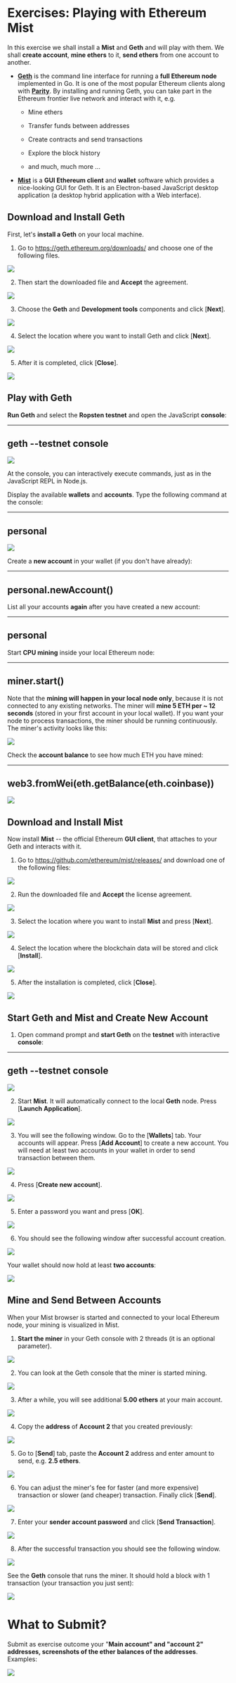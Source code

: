 # Exercises: Playing with Ethereum Mist

In this exercise we shall install a **Mist** and **Geth** and will play
with them. We shall **create account**, **mine ethers** to it, **send
ethers** from one account to another.

-   [**Geth**](https://geth.ethereum.org) is the command line interface
    for running a **full Ethereum node** implemented in Go. It is one of
    the most popular Ethereum clients along with
    [**Parity**](https://www.parity.io). By installing and running Geth,
    you can take part in the Ethereum frontier live network and interact
    with it, e.g.

    -   Mine ethers

    -   Transfer funds between addresses

    -   Create contracts and send transactions

    -   Explore the block history

    -   and much, much more ...

-   [**Mist**](https://github.com/ethereum/mist) is a **GUI Ethereum
    client** and **wallet** software which provides a nice-looking GUI
    for Geth. It is an Electron-based JavaScript desktop application (a
    desktop hybrid application with a Web interface).

Download and Install Geth
-------------------------

First, let's **install a Geth** on your local machine.

1.  Go to <https://geth.ethereum.org/downloads/> and choose one of the
    following files.

![](/assets/exercises-playing-with-mist-01.png)

2.  Then start the downloaded file and **Accept** the agreement.

![](/assets/exercises-playing-with-mist-012.png)

3.  Choose the **Geth** and **Development tools** components and click
    \[**Next**\].

![](/assets/exercises-playing-with-mist-023.png)

4.  Select the location where you want to install Geth and click
    \[**Next**\].

![](/assets/exercises-playing-with-mist-025.png)

5.  After it is completed, click \[**Close**\].

![](/assets/exercises-playing-with-mist-026.png)

Play with Geth
--------------

**Run Geth** and select the **Ropsten testnet** and open the JavaScript
**console**:

  -------------------------
  geth \--testnet console
  -------------------------

![](/assets/exercises-playing-with-mist-027.png)

At the console, you can interactively execute commands, just as in the
JavaScript REPL in Node.js.

Display the available **wallets** and **accounts**. Type the following
command at the console:

  ----------
  personal
  ----------

![](/assets/exercises-playing-with-mist-028.png)

Create a **new account** in your wallet (if you don't have already):

  -----------------------
  personal.newAccount()
  -----------------------

List all your accounts **again** after you have created a new account:

  ----------
  personal
  ----------

Start **CPU mining** inside your local Ethereum node:

  ---------------
  miner.start()
  ---------------

Note that the **mining will happen in your local node only**, because it
is not connected to any existing networks. The miner will **mine 5 ETH
per \~ 12 seconds** (stored in your first account in your local wallet).
If you want your node to process transactions, the miner should be
running continuously. The miner's activity looks like this:

![](/assets/exercises-playing-with-mist-029.png)

Check the **account balance** to see how much ETH you have mined:

  --------------------------------------------
  web3.fromWei(eth.getBalance(eth.coinbase))
  --------------------------------------------

![](/assets/exercises-playing-with-mist-030.png)

Download and Install Mist
-------------------------

Now install **Mist** -- the official Ethereum **GUI client**, that
attaches to your Geth and interacts with it.

1.  Go to <https://github.com/ethereum/mist/releases/> and download one
    of the following files:

![](/assets/exercises-playing-with-mist-02.png)

2.  Run the downloaded file and **Accept** the license agreement.

![](/assets/exercises-playing-with-mist-03.png)

3.  Select the location where you want to install **Mist** and press
    \[**Next**\].

![](/assets/exercises-playing-with-mist-04.png)

4.  Select the location where the blockchain data will be stored and
    click \[**Install**\].

![](/assets/exercises-playing-with-mist-05.png)

5.  After the installation is completed, click \[**Close**\].

![](/assets/exercises-playing-with-mist-06.png)

Start Geth and Mist and Create New Account
------------------------------------------

1.  Open command prompt and **start Geth** on the **testnet** with
    interactive **console**:

  -------------------------
  geth \--testnet console
  -------------------------

![](/assets/exercises-playing-with-mist-07.png)

2.  Start **Mist**. It will automatically connect to the local **Geth**
    node. Press \[**Launch Application**\].

![](/assets/exercises-playing-with-mist-08.png)

3.  You will see the following window. Go to the \[**Wallets**\] tab.
    Your accounts will appear. Press \[**Add Account**\] to create a new
    account. You will need at least two accounts in your wallet in order
    to send transaction between them.

![](/assets/exercises-playing-with-mist-09.png)

4.  Press \[**Create new account**\].

![](/assets/exercises-playing-with-mist-010.png)

5.  Enter a password you want and press \[**OK**\].

![](/assets/exercises-playing-with-mist-011.png)

6.  You should see the following window after successful account
    creation.

![](/assets/exercises-playing-with-mist-013.png)

Your wallet should now hold at least **two accounts**:

![](/assets/exercises-playing-with-mist-014.png)

Mine and Send Between Accounts
------------------------------

When your Mist browser is started and connected to your local Ethereum
node, your mining is visualized in Mist.

1.  **Start the miner** in your Geth console with 2 threads (it is an
    optional parameter).

![](/assets/exercises-playing-with-mist-015.png)

2.  You can look at the Geth console that the miner is started mining.

![](/assets/exercises-playing-with-mist-016.png)

3.  After a while, you will see additional **5.00 ethers** at your main
    account.

![](/assets/exercises-playing-with-mist-017.png)

4.  Copy the **address** of **Account 2** that you created previously:

![](/assets/exercises-playing-with-mist-018.png)

5.  Go to \[**Send**\] tab, paste the **Account 2** address and enter
    amount to send, e.g. **2.5 ethers**.

![](/assets/exercises-playing-with-mist-019.png)

6.  You can adjust the miner's fee for faster (and more expensive)
    transaction or slower (and cheaper) transaction. Finally click
    \[**Send**\].

![](/assets/exercises-playing-with-mist-020.png)

7.  Enter your **sender account password** and click \[**Send
    Transaction**\].

![](/assets/exercises-playing-with-mist-021.png)

8.  After the successful transaction you should see the following
    window.

![](/assets/exercises-playing-with-mist-022.png)

See the **Geth** console that runs the miner. It should hold a block
with 1 transaction (your transaction you just sent):

![](/assets/exercises-playing-with-mist-024.png)

What to Submit?
===============

Submit as exercise outcome your "**Main account" and "account 2"
addresses, screenshots of the ether balances of the addresses**.
Examples:

![](/assets/exercises-playing-with-mist-022.png)
